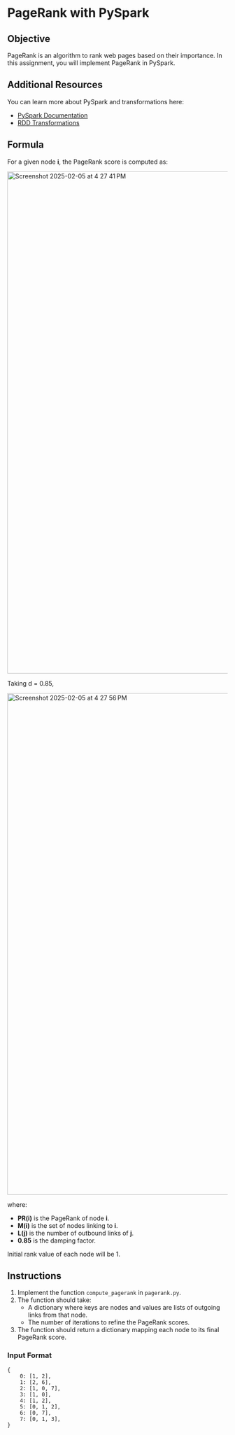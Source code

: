 # PageRank with PySpark

## Objective
PageRank is an algorithm to rank web pages based on their importance. 
In this assignment, you will implement PageRank in PySpark.

## Additional Resources
You can learn more about PySpark and transformations here:
- [PySpark Documentation](https://spark.apache.org/docs/latest/rdd-programming-guide.html)
- [RDD Transformations](https://spark.apache.org/docs/latest/rdd-programming-guide.html#transformations)

## Formula
For a given node **i**, the PageRank score is computed as:

<img width="1148" alt="Screenshot 2025-02-05 at 4 27 41 PM" src="https://github.com/user-attachments/assets/a9b64f9a-67df-4be8-95d4-f1beb95fc214" />

Taking d = 0.85, 

<img width="1147" alt="Screenshot 2025-02-05 at 4 27 56 PM" src="https://github.com/user-attachments/assets/1c812963-fb97-4a82-8036-f389eed0e489" />


where:
- **PR(i)** is the PageRank of node **i**.
- **M(i)** is the set of nodes linking to **i**.
- **L(j)** is the number of outbound links of **j**.
- **0.85** is the damping factor.

Initial rank value of each node will be 1. 

## Instructions
1. Implement the function `compute_pagerank` in `pagerank.py`.
2. The function should take:
   - A dictionary where keys are nodes and values are lists of outgoing links from that node.
   - The number of iterations to refine the PageRank scores.
3. The function should return a dictionary mapping each node to its final PageRank score.

### Input Format
```
{
    0: [1, 2],
    1: [2, 6],
    2: [1, 0, 7],
    3: [1, 0],
    4: [1, 2],
    5: [0, 1, 2],
    6: [0, 7],
    7: [0, 1, 3],
}
```
